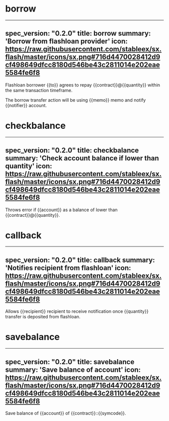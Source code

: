 <h1 class="contract">borrow</h1>

---
spec_version: "0.2.0"
title: borrow
summary: 'Borrow from flashloan provider'
icon: https://raw.githubusercontent.com/stableex/sx.flash/master/icons/sx.png#716d4470028412d9cf498649dfcc8180d546be43c2811014e202eae5584fe6f8
---

Flashloan borrower {{to}} agrees to repay {{contract}}@{{quantity}} within the same transaction timeframe.

The borrow transfer action will be using {{memo}} memo and notify {{notifier}} account.

<h1 class="contract">checkbalance</h1>

---
spec_version: "0.2.0"
title: checkbalance
summary: 'Check account balance if lower than quantity'
icon: https://raw.githubusercontent.com/stableex/sx.flash/master/icons/sx.png#716d4470028412d9cf498649dfcc8180d546be43c2811014e202eae5584fe6f8
---

Throws error if {{account}} as a balance of lower than {{contract}}@{{quantity}}.

<h1 class="contract">callback</h1>

---
spec_version: "0.2.0"
title: callback
summary: 'Notifies recipient from flashloan'
icon: https://raw.githubusercontent.com/stableex/sx.flash/master/icons/sx.png#716d4470028412d9cf498649dfcc8180d546be43c2811014e202eae5584fe6f8
---

Allows {{recipient}} recipient to receive notification once {{quantity}} transfer is deposited from flashloan.

<h1 class="contract">savebalance</h1>

---
spec_version: "0.2.0"
title: savebalance
summary: 'Save balance of account'
icon: https://raw.githubusercontent.com/stableex/sx.flash/master/icons/sx.png#716d4470028412d9cf498649dfcc8180d546be43c2811014e202eae5584fe6f8
---

Save balance of {{account}} of {{contract}}::{{symcode}}.
